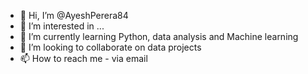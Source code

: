 - 👋 Hi, I’m @AyeshPerera84
- 👀 I’m interested in ...
- 🌱 I’m currently learning Python, data analysis and Machine learning
- 💞️ I’m looking to collaborate on data projects
- 📫 How to reach me - via email

<!---
AyeshPerera84/AyeshPerera84 is a ✨ special ✨ repository because its `README.md` (this file) appears on your GitHub profile.
You can click the Preview link to take a look at your changes.
--->
